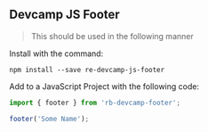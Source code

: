 ## Devcamp JS Footer

>This should be used in the following manner

Install with the command:

```
npm install --save re-devcamp-js-footer
```

Add to a JavaScript Project with the following code:

```javascript
import { footer } from 'rb-devcamp-footer';

footer('Some Name');
```